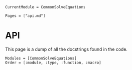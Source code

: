 ```@meta
CurrentModule = CommonSolveEquations
```

```@contents
Pages = ["api.md"]
```

# API
This page is a dump of all the docstrings found in the code. 

```@autodocs
Modules = [CommonSolveEquations]
Order = [:module, :type, :function, :macro]
```